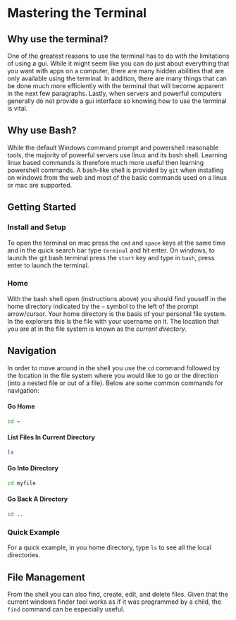 # Mastering the Terminal
## Why use the terminal?
One of the greatest reasons to use the terminal has to do with the limitations of
using a gui. While it might seem like you can do just about everything that you
want with apps on a computer, there are many hidden abilities that are only 
available using the terminal. In addition, there are many things that can be 
done much more efficiently with the terminal that will become apparent in the 
next few paragraphs. Lastly, when servers and powerful computers generally do 
not provide a gui interface so knowing how to use the terminal is vital.
## Why use Bash?
While the default Windows command prompt and powershell reasonable tools, the 
majority of powerful servers use linux and its bash shell. Learning linux based
commands is therefore much more useful then learning powershell commands. A 
bash-like shell is provided by `git` when installing on windows from the web 
and most of the basic commands used on a linux or mac are supported. 
## Getting Started
### Install and Setup
To open the terminal on mac press the `cmd` and `space` keys at the same time and in the
quick search bar type `terminal` and hit enter. On windows, to launch the git 
bash terminal press the `start` key and type in `bash`, press enter to launch
the terminal.
### Home
With the bash shell open (instructions above) you should find youself in the home
directory indicated by the `~` symbol to the left of the prompt arrow/cursor. 
Your home directory is the basis of your personal file system. In the explorers
this is the file with your username on it. The location that you are at in the 
file system is known as the *current directory*.
## Navigation
In order to move around in the shell you use the `cd` command followed by the 
location in the file system where you would like to go or the direction (into a 
nested file or out of a file). Below are some common commands for navigation:
#### Go Home
```bash
cd ~
```
#### List Files In Current Directory 
```bash
ls
```
#### Go Into Directory
```bash
cd myfile
```
#### Go Back A Directory
```bash
cd ..
```
### Quick Example
For a quick example, in you home directory, type `ls` to see all the local
directories. 
## File Management
From the shell you can also find, create, edit, and delete files. Given that the
current windows finder tool works as if it was programmed by a child, the `find`
command can be especially useful. 
